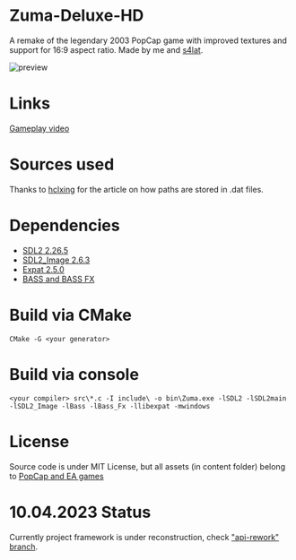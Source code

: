 # Zuma-Deluxe-HD
A remake of the legendary 2003 PopCap game with improved textures and support for 16:9 aspect ratio. Made by me and [s4lat](https://github.com/s4lat).

![preview](https://user-images.githubusercontent.com/52833080/162574925-d6c9f657-c2e4-43e3-860d-412e60f14834.png)

# Links
[Gameplay video](https://www.youtube.com/watch?v=VZYsNUUAozM&ab_channel=GalaxyShad)

# Sources used
Thanks to [hclxing](https://hclxing.wordpress.com/2017/06/27/reverse-engineering-zuma-deluxes-level-file/) for the article on how paths are stored in .dat files.

# Dependencies
* [SDL2 	   2.26.5](https://www.libsdl.org)
* [SDL2_Image 	2.6.3](https://www.libsdl.org/projects/SDL_image)
* [Expat 		2.5.0](https://github.com/libexpat/libexpat)
* [BASS and BASS FX](http://www.un4seen.com)

# Build via CMake
```
CMake -G <your generator>
```

# Build via console
```
<your compiler> src\*.c -I include\ -o bin\Zuma.exe -lSDL2 -lSDL2main -lSDL2_Image -lBass -lBass_Fx -llibexpat -mwindows
```

# License 
Source code is under MIT License, but all assets (in content folder) belong to [PopCap and EA games](https://www.ea.com/ea-studios/popcap)

# 10.04.2023 Status
Currently project framework is under reconstruction, check ["api-rework" branch](https://github.com/GalaxyShad/Zuma-Deluxe-HD/tree/api-rework).
